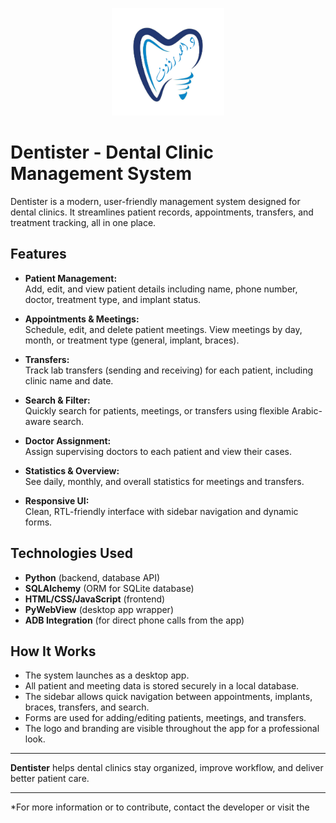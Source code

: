 <p align="center">
  <img src="assets/logo.png" alt="Dentister Logo" width="180">
</p>

# Dentister - Dental Clinic Management System

Dentister is a modern, user-friendly management system designed for dental clinics. It streamlines patient records, appointments, transfers, and treatment tracking, all in one place.

## Features

- **Patient Management:**  
  Add, edit, and view patient details including name, phone number, doctor, treatment type, and implant status.

- **Appointments & Meetings:**  
  Schedule, edit, and delete patient meetings. View meetings by day, month, or treatment type (general, implant, braces).

- **Transfers:**  
  Track lab transfers (sending and receiving) for each patient, including clinic name and date.

- **Search & Filter:**  
  Quickly search for patients, meetings, or transfers using flexible Arabic-aware search.

- **Doctor Assignment:**  
  Assign supervising doctors to each patient and view their cases.

- **Statistics & Overview:**  
  See daily, monthly, and overall statistics for meetings and transfers.

- **Responsive UI:**  
  Clean, RTL-friendly interface with sidebar navigation and dynamic forms.

## Technologies Used

- **Python** (backend, database API)
- **SQLAlchemy** (ORM for SQLite database)
- **HTML/CSS/JavaScript** (frontend)
- **PyWebView** (desktop app wrapper)
- **ADB Integration** (for direct phone calls from the app)

## How It Works

- The system launches as a desktop app.
- All patient and meeting data is stored securely in a local database.
- The sidebar allows quick navigation between appointments, implants, braces, transfers, and search.
- Forms are used for adding/editing patients, meetings, and transfers.
- The logo and branding are visible throughout the app for a professional look.

---

**Dentister** helps dental clinics stay organized, improve workflow, and deliver better patient care.

---

*For more information or to contribute, contact the developer or visit the
